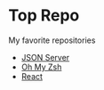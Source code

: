 # Top Repo

My favorite repositories

- [JSON Server](https://github.com/typicode/json-server)
- [Oh My Zsh](https://github.com/robbyrussell/oh-my-zsh)
- [React](https://github.com/facebook/react)
